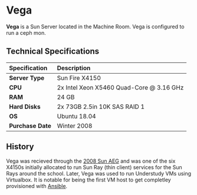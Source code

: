 # Vega

**Vega** is a Sun Server located in the Machine Room.  Vega is configured to run a ceph mon.

## Technical Specifications

| **Specification** | Description |
| :--- | :--- |
| **Server Type** | Sun Fire X4150 |
| **CPU** | 2x Intel Xeon X5460 Quad-Core @ 3.16 GHz |
| **RAM** | 24 GB |
| **Hard Disks** | 2x 73GB 2.5in 10K SAS RAID 1 |
| **OS** | Ubuntu 18.04 |
| **Purchase Date** | Winter 2008 |

## History

Vega was recieved through the [2008 Sun AEG](../history/2008-sun-aeg.md) and was one of the six X4150s initially allocated to run Sun Ray \(thin client\) services for the Sun Rays around the school. Later, Vega was used to run Understudy VMs using Virtualbox. It is notable for being the first VM host to get completley provisioned with [Ansible](../../technologies/tools/ansible.md).

